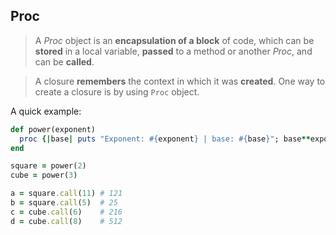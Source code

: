 ## Proc

> A _Proc_ object is an **encapsulation of a block** of code, which can be **stored** in a local variable, 
> **passed** to a method or another _Proc_, and can be **called**.

> A closure **remembers** the context in which it was **created**. One way to create a closure is by using
> `Proc` object.

A quick example:

```ruby
def power(exponent)
  proc {|base| puts "Exponent: #{exponent} | base: #{base}"; base**exponent}
end

square = power(2)
cube = power(3)

a = square.call(11) # 121
b = square.call(5)  # 25
c = cube.call(6)    # 216
d = cube.call(8)    # 512
```